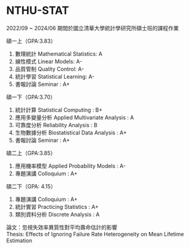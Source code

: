 # NTHU-STAT  
2022/09 ~ 2024/06 期間於國立清華大學統計學研究所碩士班的課程作業 

碩一上（GPA:3.83）  
  1. 數理統計 Mathematical Statistics: A  
  2. 線性模式 Linear Models: A-  
  3. 品質管制 Quality Control: A-  
  4. 統計學習 Statistical Learning: A-  
  5. 書報討論 Seminar : A+
     
碩一下（GPA:3.70）  
  1. 統計計算 Statistical Computing : B+  
  2. 應用多變量分析 Applied Multivariate Analysis : A  
  3. 可靠度分析 Reliability Analysis : B  
  4. 生物數據分析 Biostatistical Data Analysis : A+  
  5. 書報討論 Seminar : A+
     
碩二上（GPA:3.85）  
  1. 應用機率模型 Applied Probability Models : A-  
  2. 專題演講 Colloquium : A+
     
碩二下（GPA: 4.15）  
  1. 專題演講 Colloquium : A+  
  2. 統計實習 Practicing Statistics : A+  
  3. 類別資料分析 Discrete Analysis : A  

論文：忽視失效率異質性對平均壽命估計的影響  
Thesis: Effects of Ignoring Failure Rate Heterogeneity on Mean Lifetime Estimation   
